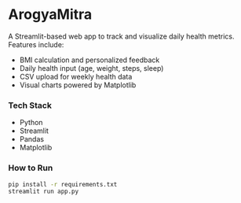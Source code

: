 # ArogyaMitra

A Streamlit-based web app to track and visualize daily health metrics.  
Features include:
- BMI calculation and personalized feedback  
- Daily health input (age, weight, steps, sleep)  
- CSV upload for weekly health data  
- Visual charts powered by Matplotlib  

### Tech Stack
- Python
- Streamlit
- Pandas
- Matplotlib

### How to Run
```bash
pip install -r requirements.txt
streamlit run app.py
